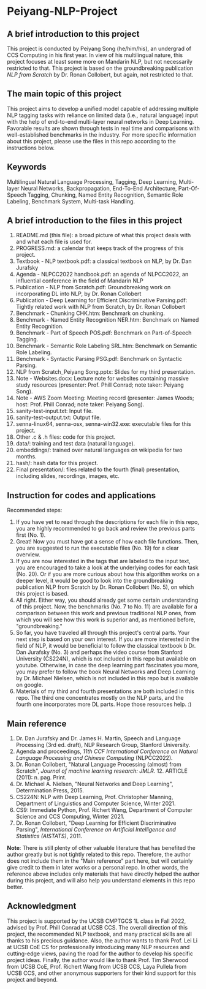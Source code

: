 # Peiyang-NLP-Project
## A brief introduction to this project

This project is conducted by Peiyang Song (he/him/his), an undergrad of CCS Computing in his first year. In view of his multilingual nature, this project focuses at least some more on Mandarin NLP, but not necessarily restricted to that. This project is based on the groundbreaking publication *NLP from Scratch* by Dr. Ronan Collobert, but again, not restricted to that.

## The main topic of this project

This project aims to develop a unified model capable of addressing multiple NLP tagging tasks with reliance on limited data (i.e., natural language) input with the help of end-to-end multi-layer neural networks in Deep Learning. Favorable results are shown through tests in real time and comparisons with well-established benchmarks in the industry. For more specific information about this project, please use the files in this repo according to the instructions below.

## Keywords

Multilingual Natural Language Processing, Tagging, Deep Learning, Multi-layer Neural Networks, Backpropagation, End-To-End Architecture, Part-Of-Speech Tagging, Chunking, Named Entity Recognition, Semantic Role Labeling, Benchmark System, Multi-task Handling.

## A brief introduction to the files in this project

1. README.md (this file): a broad picture of what this project deals with and what each file is used for.
2. PROGRESS.md: a calendar that keeps track of the progress of this project.
3. Textbook - NLP textbook.pdf: a classical textbook on NLP, by Dr. Dan Jurafsky
4. Agenda - NLPCC2022 handbook.pdf: an agenda of NLPCC2022, an influential conference in the field of Mandarin NLP
5. Publication - NLP from Scratch.pdf: Groundbreaking work on incorporating DL into NLP, by Dr. Ronan Collobert
6. Publication - Deep Learning for Efficient Discriminative Parsing.pdf: Tightly related work with NLP from Scratch, by Dr. Ronan Collobert
7. Benchmark - Chunking CHK.htm: Benchmark on chunking.
8. Benchmark - Named Entity Recognition NER.htm: Benchmark on Named Entity Recognition.
9. Benchmark - Part of Speech POS.pdf: Benchmark on Part-of-Speech Tagging.
10. Benchmark - Semantic Role Labeling SRL.htm: Benchmark on Semantic Role Labeling.
11. Benchmark - Syntactic Parsing PSG.pdf: Benchmark on Syntactic Parsing.
12. NLP from Scratch_Peiyang Song.pptx: Slides for my third presentation.
13. Note - Websites.docx: Lecture note for websites containing massive study resources (presenter: Prof. Phill Conrad; note taker: Peiyang Song).
14. Note - AWS Zoom Meeting: Meeting record (presenter: James Woods; host: Prof. Phill Conrad; note taker: Peiyang Song).
15. sanity-test-input.txt: Input file.
18. sanity-test-output.txt: Output file.
19. senna-linux64, senna-osx, senna-win32.exe: executable files for this project.
20. Other .c & .h files: code for this project.
21. data/: training and test data (natural language).
22. embeddings/: trained over natural languages on wikipedia for two months.
23. hash/: hash data for this project.
24. Final presentation/: files related to the fourth (final) presentation, including slides, recordings, images, etc.

## Instruction for codes and applications

Recommended steps:
1. If you have yet to read through the descriptions for each file in this repo, you are highly recommended to go back and review the previous parts first (No. 1).
2. Great! Now you must have got a sense of how each file functions. Then, you are suggested to run the executable files (No. 19) for a clear overview.
3. If you are now interested in the tags that are labeled to the input text, you are encouraged to take a look at the underlying codes for each task (No. 20). Or if you are more curious about how this algorithm works on a deeper level, it would be good to look into the groundbreaking publication NLP from Scratch by Dr. Ronan Collobert (No. 5), on which this project is based.
4. All right. Either way, you should already get some certain understanding of this project. Now, the benchmarks (No. 7 to No. 11) are available for a comparison between this work and previous traditional NLP ones, from which you will see how this work is superior and, as mentioned before, "groundbreaking."
5. So far, you have traveled all through this project's central parts. Your next step is based on your own interest. If you are more interested in the field of NLP, it would be beneficial to follow the classical textbook b Dr. Dan Jurafsky (No. 3) and perhaps the video course from Stanford University (CS224N), which is not included in this repo but available on youtube. Otherwise, in case the deep learning part fascinates you more, you may prefer to follow the book Neural Networks and Deep Learning by Dr. Michael Nielsen, which is not included in this repo but is available on google.
6. Materials of my third and fourth presentations are both included in this repo. The third one concentrates mostly on the NLP parts, and the fourth one incorporates more DL parts. Hope those resources help. :)

## Main reference

1. Dr. Dan Jurafsky and Dr. James H. Martin, Speech and Language Processing (3rd ed. draft), NLP Research Group, Stanford University.
2. Agenda and proceedings, *11th CCF International Conference on Natural Language Processing and Chinese Computing* (NLPCC2022).
3. Dr. Ronan Collobert, "Natural Language Processing (almost) from Scratch", *Journal of machine learning research: JMLR.* 12. ARTICLE (2011): n. pag. Print.
4. Dr. Michael A. Nielsen, "Neural Networks and Deep Learning", Determination Press, 2015.
5. CS224N: NLP with Deep Learning, Prof. Christopher Manning, Department of Linguistics and Computer Science, Winter 2021.
6. CS9: Immediate Python, Prof. Richert Wang, Department of Computer Science and CCS Computing, Winter 2021.
7. Dr. Ronan Collobert, "Deep Learning for Efficient Discriminative Parsing", *International Conference on Artificial Intelligence and Statistics (AISTATS)*, 2011.

**Note**: There is still plenty of other valuable literature that has benefited the author greatly but is not tightly related to this repo. Therefore, the author does not include them in the "Main reference" part here, but will certainly give credit to them in later works or a personal repo. In other words, the reference above includes only materials that have directly helped the author during this project, and will also help you understand elements in this repo better.

## Acknowledgment

This project is supported by the UCSB CMPTGCS 1L class in Fall 2022, advised by Prof. Phill Conrad at UCSB CCS. The overall direction of this project, the recommended NLP textbook, and many practical skills are all thanks to his precious guidance. Also, the author wants to thank Prof. Lei Li at UCSB CoE CS for professionally introducing many NLP resources and cutting-edge views, paving the road for the author to develop his specific project ideas. Finally, the author would like to thank Prof. Tim Sherwood from UCSB CoE, Prof. Richert Wang from UCSB CCS, Laya Pullela from UCSB CCS, and other anonymous supporters for their kind support for this project and beyond.
